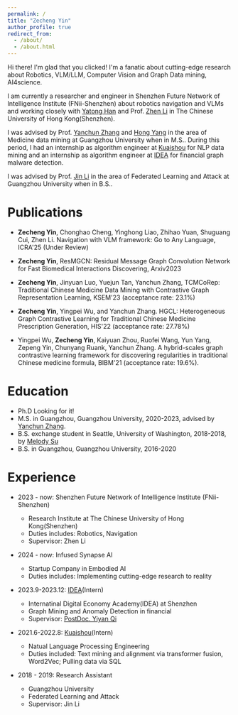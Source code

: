 ```yaml
---
permalink: /
title: "Zecheng Yin"
author_profile: true
redirect_from: 
  - /about/
  - /about.html
---
```


Hi there! I'm glad that you clicked! I'm a fanatic about cutting-edge research about Robotics, VLM/LLM, Computer Vision and Graph Data mining, AI4science. 

I am currently a researcher and engineer in Shenzhen Future Network of Intelligence Institute (FNii-Shenzhen) about robotics navigation and VLMs and working closely with [Yatong Han](https://scholar.google.com.hk/citations?user=qO7xbbgAAAAJ) and Prof. [Zhen Li](https://mypage.cuhk.edu.cn/academics/lizhen/) in The Chinese University of Hong Kong(Shenzhen).

I was advised by Prof. [Yanchun Zhang](https://scholar.google.com/citations?user=Z6oy0YIAAAAJ) and [Hong Yang](https://ieeexplore.ieee.org/author/37086479105) in the area of Medicine data mining at Guangzhou University when in M.S.. During this period, I had an internship as algorithm engineer at [Kuaishou](https://www.kuaishou.com/en) for NLP data mining and an internship as algorithm engineer at [IDEA](https://www.idea.edu.cn/) for financial graph malware detection.

I was advised by Prof. [Jin Li](https://scholar.google.com/citations?user=7GDV2vUAAAAJ) in the area of Federated Learning and Attack at Guangzhou University when in B.S..

Publications
======
- **Zecheng Yin**, Chonghao Cheng, Yinghong Liao, Zhihao Yuan, Shuguang Cui, Zhen Li. Navigation with VLM framework: Go to Any Language, ICRA'25 (Under Review)


- **Zecheng Yin**, ResMGCN: Residual Message Graph Convolution Network for Fast Biomedical Interactions Discovering, Arxiv2023

- **Zecheng Yin**, Jinyuan Luo, Yuejun Tan, Yanchun Zhang, TCMCoRep: Traditional Chinese Medicine Data Mining with Contrastive Graph Representation Learning, KSEM'23 (acceptance rate: 23.1%)

- **Zecheng Yin**, Yingpei Wu, and Yanchun Zhang. HGCL: Heterogeneous Graph Contrastive Learning for Traditional Chinese Medicine Prescription Generation, HIS'22 (acceptance rate: 27.78%)

- Yingpei Wu, **Zecheng Yin**, Kaiyuan Zhou, Ruofei Wang, Yun Yang, Zepeng Yin, Chunyang Ruank, Yanchun Zhang. A hybrid-scales graph contrastive learning framework for discovering regularities in traditional Chinese medicine formula, BIBM'21 (acceptance rate: 19.6%).



Education
======
* Ph.D Looking for it!
* M.S. in Guangzhou, Guangzhou University, 2020-2023, advised by [Yanchun Zhang](https://www.vu.edu.au/research/yanchun-zhang).
* B.S. exchange student in Seattle, University of Washington, 2018-2018, by [Melody Su](https://www.ece.uw.edu/people/yun-hsuan-melody-su/)
* B.S. in Guangzhou, Guangzhou University, 2016-2020


Experience
======
* 2023 - now:  Shenzhen Future Network of Intelligence Institute (FNii-Shenzhen)
  * Research Institute at The Chinese University of Hong Kong(Shenzhen)
  * Duties includes: Robotics, Navigation
  * Supervisor: Zhen Li

* 2024 - now:  Infused Synapse AI
  * Startup Company in Embodied AI
  * Duties includes: Implementing cutting-edge research to reality
  

* 2023.9-2023.12: [IDEA](https://www.idea.edu.cn/)(Intern)
  * Internatinal Digital Economy Academy(IDEA) at Shenzhen
  * Graph Mining and Anomaly Detection in financial 
  * Supervisor: [PostDoc. Yiyan Qi](https://scholar.google.com/citations?user=ZG9GqnMAAAAJ)

* 2021.6-2022.8: [Kuaishou](https://www.kuaishou.com/en)(Intern)
  * Natual Language Processing Engineering 
  * Duties included: Text mining and alignment via transformer fusion, Word2Vec; Pulling data via SQL
  
* 2018 - 2019: Research Assistant
  * Guangzhou University
  * Federated Learning and Attack
  * Supervisor: Jin Li


